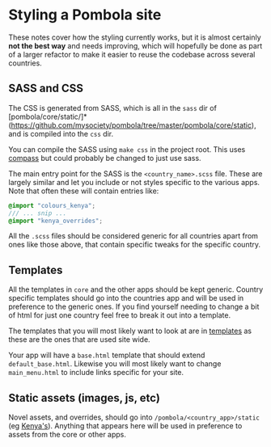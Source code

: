 # Styling a Pombola site

These notes cover how the styling currently works, but it is almost certainly **not the best way** and needs improving, which will hopefully be done as part of a larger refactor to make it easier to reuse the codebase across several countries.

## SASS and CSS

The CSS is generated from SASS, which is all in the `sass` dir of [pombola/core/static/]*(https://github.com/mysociety/pombola/tree/master/pombola/core/static), and is compiled into the `css` dir.

You can compile the SASS using `make css` in the project root. This uses [compass](http://compass-style.org/) but could probably be changed to just use sass.

The main entry point for the SASS is the `<country_name>.scss` file. These are largely similar and let you include or not styles specific to the various apps. Note that often these will contain entries like:

``` scss
@import "colours_kenya";
/// ... snip ...
@import "kenya_overrides";
```

All the `.scss` files should be considered generic for all countries apart from ones like those above, that contain specific tweaks for the specific country.

## Templates

All the templates in `core` and the other apps should be kept generic. Country specific templates should go into the countries app and will be used in preference to the generic ones. If you find yourself needing to change a bit of html for just one country feel free to break it out into a template.

The templates that you will most likely want to look at are in [templates](https://github.com/mysociety/pombola/tree/master/pombola/templates) as these are the ones that are used site wide.

Your app will have a `base.html` template that should extend `default_base.html`. Likewise you will most likely want to change `main_menu.html` to include links specific for your site.

## Static assets (images, js, etc)

Novel assets, and overrides, should go into `/pombola/<country_app>/static` (eg [Kenya's](https://github.com/mysociety/pombola/tree/master/pombola/kenya/static)). Anything that appears here will be used in preference to assets from the core or other apps.
